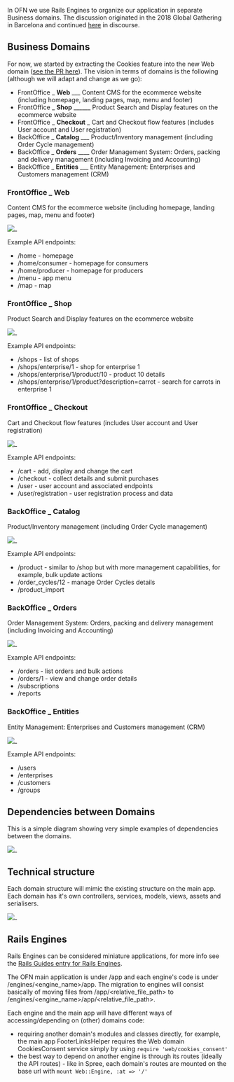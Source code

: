 In OFN we use Rails Engines to organize our application in separate Business domains.
The discussion originated in the 2018 Global Gathering in Barcelona and continued [here](https://community.openfoodnetwork.org/t/breaking-ofn-down-into-domains/1377) in discourse.

## Business Domains
For now, we started by extracting the Cookies feature into the new Web domain ([see the PR here](https://github.com/openfoodfoundation/openfoodnetwork/pull/2521)). The vision in terms of domains is the following (although we will adapt and change as we go):

* FrontOffice _ **Web** ___ Content CMS for the ecommerce website (including homepage, landing pages, map, menu and footer)
* FrontOffice _ **Shop** ______ Product Search and Display features on the ecommerce website
* FrontOffice _ **Checkout** _ Cart and Checkout flow features (includes User account and User registration)
* BackOffice _ **Catalog** ___ Product/Inventory management (including Order Cycle management)
* BackOffice _ **Orders** ____ Order Management System: Orders, packing and delivery management (including Invoicing and Accounting)
* BackOffice _ **Entities** ___ Entity Management: Enterprises and Customers management (CRM)

### FrontOffice _ **Web**
Content CMS for the ecommerce website (including homepage, landing pages, map, menu and footer)

![_](https://github.com/openfoodfoundation/openfoodnetwork/wiki/tech_docs/domains_web.png)

Example API endpoints:
- /home - homepage
- /home/consumer - homepage for consumers
- /home/producer - homepage for producers
- /menu - app menu
- /map - map

### FrontOffice _ **Shop**
Product Search and Display features on the ecommerce website

![_](https://github.com/openfoodfoundation/openfoodnetwork/wiki/tech_docs/domains_shop.png)

Example API endpoints:
- /shops - list of shops
- /shops/enterprise/1 - shop for enterprise 1 
- /shops/enterprise/1/product/10 - product 10 details
- /shops/enterprise/1/product?description=carrot - search for carrots in enterprise 1

### FrontOffice _ **Checkout**
Cart and Checkout flow features (includes User account and User registration)

![_](https://github.com/openfoodfoundation/openfoodnetwork/wiki/tech_docs/domains_checkout.png)

Example API endpoints:
- /cart - add, display and change the cart
- /checkout - collect details and submit purchases
- /user - user account and associated endpoints
- /user/registration - user registration process and data

### BackOffice _ **Catalog**
Product/Inventory management (including Order Cycle management)

![_](https://github.com/openfoodfoundation/openfoodnetwork/wiki/tech_docs/domains_catalog.png)

Example API endpoints:
- /product - similar to /shop but with more management capabilities, for example, bulk update actions
- /order_cycles/12 - manage Order Cycles details
- /product_import

### BackOffice _ **Orders**
Order Management System: Orders, packing and delivery management (including Invoicing and Accounting)

![_](https://github.com/openfoodfoundation/openfoodnetwork/wiki/tech_docs/domains_orders.png)

Example API endpoints:
- /orders - list orders and bulk actions
- /orders/1 - view and change order details
- /subscriptions
- /reports

### BackOffice _ **Entities**
Entity Management: Enterprises and Customers management (CRM)

![_](https://github.com/openfoodfoundation/openfoodnetwork/wiki/tech_docs/domains_entities.png)

Example API endpoints:
- /users
- /enterprises
- /customers
- /groups

## Dependencies between Domains
This is a simple diagram showing very simple examples of dependencies between the domains.

![_](https://github.com/openfoodfoundation/openfoodnetwork/wiki/tech_docs/domains_dependencies.png)

## Technical structure
Each domain structure will mimic the existing structure on the main app. Each domain has it's own controllers, services, models, views, assets and serialisers.

![_](https://github.com/openfoodfoundation/openfoodnetwork/wiki/tech_docs/domains_structure.jpg)


## Rails Engines
Rails Engines can be considered miniature applications, for more info see the [Rails Guides entry for Rails Engines](https://guides.rubyonrails.org/engines.html).

The OFN main application is under /app and each engine's code is under /engines/<engine_name>/app.
The migration to engines will consist basically of moving files from /app/<relative_file_path> to /engines/<engine_name>/app/<relative_file_path>.

Each engine and the main app will have different ways of accessing/depending on (other) domains code:
* requiring another domain's modules and classes directly, for example, the main app FooterLinksHelper requires the Web domain CookiesConsent service simply by using `require 'web/cookies_consent'`
* the best way to depend on another engine is through its routes (ideally the API routes) - like in Spree, each domain's routes are mounted on the base url with `mount Web::Engine, :at => '/'`
